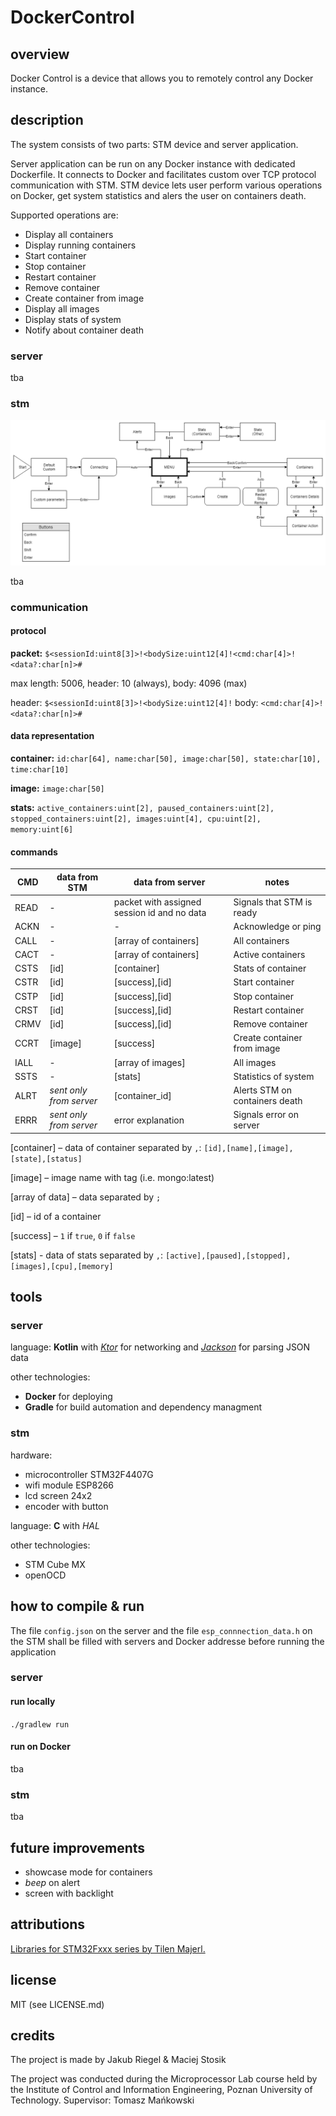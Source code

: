 # DockerControl

## overview
Docker Control is a device that allows you to remotely control any Docker instance.

## description
The system consists of two parts: STM device and server application. 

Server application can be run on any Docker instance with dedicated Dockerfile. It connects to Docker and facilitates custom over TCP protocol communication with STM. STM device lets user perform various operations on Docker, get system statistics and alers the user on containers death.

Supported operations are:
* Display all containers
*	Display running containers
* Start container
*	Stop container
*	Restart container
*	Remove container
*	Create container from image
*	Display all images
*	Display stats of system
*	Notify about container death

### server
tba

### stm
![Menu Flow](menu_flow.png) 

tba

### communication
#### protocol
**packet:** `$<sessionId:uint8[3]>!<bodySize:uint12[4]!<cmd:char[4]>!<data?:char[n]>#`

max length: 5006, header: 10 (always), body: 4096 (max)

header: `$<sessionId:uint8[3]>!<bodySize:uint12[4]!` body: `<cmd:char[4]>!<data?:char[n]>#`

#### data representation
**container:** `id:char[64], name:char[50], image:char[50], state:char[10], time:char[10]`

**image:** `image:char[50]`

**stats:** `active_containers:uint[2], paused_containers:uint[2], stopped_containers:uint[2], images:uint[4], cpu:uint[2], memory:uint[6]`

#### commands
| CMD | data from STM | data from server | notes|
|-----|---------------|------------------|------|
| READ | - | packet with assigned session id and no data | Signals that STM is ready |
| ACKN | - | - | Acknowledge or ping |
| CALL | - | [array of containers] | All containers |
| CACT | - | [array of containers] | Active containers |
| CSTS | [id] | [container] | Stats of container |
| CSTR | [id] | [success],[id] | Start container |
| CSTP | [id] | [success],[id] | Stop container |
| CRST | [id] | [success],[id] | Restart container |
| CRMV | [id] | [success],[id] | Remove container |
| CCRT | [image] | [success] | Create container from image |
| IALL | - | [array of images] | All images |
| SSTS | - | [stats] | Statistics of system |
| ALRT | *sent only from server* | [container_id] | Alerts STM on containers death |
| ERRR | *sent only from server* | error explanation | Signals error on server |

[container] – data of container separated by `,`: `[id],[name],[image],[state],[status]`

[image] – image name with tag (i.e. mongo:latest)

[array of data] – data separated by `;`

[id] – id of a container

[success] – `1` if `true`, `0` if `false`

[stats] - data of stats separated by `,`: `[active],[paused],[stopped],[images],[cpu],[memory]`


## tools
### server
language:  **Kotlin** with [*Ktor*](https://ktor.io/) for networking and [*Jackson*](https://github.com/FasterXML/jackson) for parsing JSON data

other technologies:
* **Docker** for deploying
* **Gradle** for build automation and dependency managment

### stm
hardware: 
* microcontroller STM32F4407G
* wifi module ESP8266
* lcd screen 24x2
* encoder with button

language:  **C** with *HAL*

other technologies:
* STM Cube MX
* openOCD

## how to compile & run
The file `config.json` on the server and the file `esp_connnection_data.h` on the STM shall be filled with servers and Docker addresse before running the application

### server
#### run locally
`./gradlew run`

#### run on Docker
tba

### stm
tba

## future improvements
* showcase mode for containers
* _beep_ on alert
* screen with backlight

## attributions
[Libraries for STM32Fxxx series by Tilen Majerl.](https://stm32f4-discovery.net)

## license
MIT (see LICENSE.md)

## credits
The project is made by Jakub Riegel & Maciej Stosik

The project was conducted during the Microprocessor Lab course held by the Institute of Control and Information Engineering, Poznan University of Technology. Supervisor: Tomasz Mańkowski
